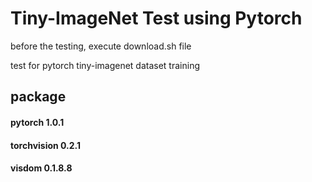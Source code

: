 # Tiny-ImageNet Test using Pytorch

before the testing, execute download.sh file

test for pytorch tiny-imagenet dataset training

## package
#### pytorch 1.0.1
#### torchvision 0.2.1
#### visdom 0.1.8.8




